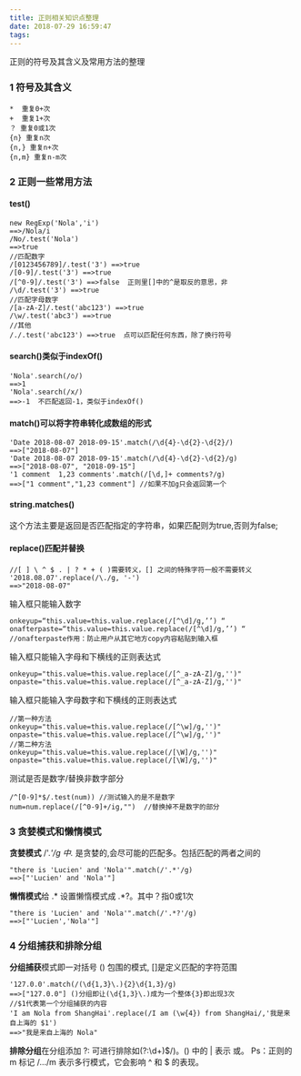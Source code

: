 ```yaml
---
title: 正则相关知识点整理
date: 2018-07-29 16:59:47
tags:
---
```


正则的符号及其含义及常用方法的整理
<escape><!-- more --></escape>
### 1  符号及其含义
```
*  重复0+次
+  重复1+次
？ 重复0或1次
{n} 重复n次
{n,} 重复n+次
{n,m} 重复n-m次
```

### 2  正则一些常用方法
#### test()
```
new RegExp('Nola','i') 
==>/Nola/i
/No/.test('Nola') 
==>true
//匹配数字
/[0123456789]/.test('3') ==>true
/[0-9]/.test('3') ==>true
/[^0-9]/.test('3') ==>false  正则里[]中的^是取反的意思，非
/\d/.test('3') ==>true
//匹配字母数字
/[a-zA-Z]/.test('abc123') ==>true
/\w/.test('abc3') ==>true
//其他
/./.test('abc123') ==>true  点可以匹配任何东西，除了换行符号
```

#### search()类似于indexOf()
```
'Nola'.search(/o/) 
==>1
'Nola'.search(/x/) 
==>-1  不匹配返回-1，类似于indexOf()
```

#### match()可以将字符串转化成数组的形式
```
'Date 2018-08-07 2018-09-15'.match(/\d{4}-\d{2}-\d{2}/)
==>["2018-08-07"]
'Date 2018-08-07 2018-09-15'.match(/\d{4}-\d{2}-\d{2}/g)
==>["2018-08-07", "2018-09-15"]
'1 comment  1,23 comments'.match(/[\d,]+ comments?/g)
==>["1 comment","1,23 comment"] //如果不加g只会返回第一个
```

#### string.matches()
这个方法主要是返回是否匹配指定的字符串，如果匹配则为true,否则为false;

#### replace()匹配并替换
```
//[ ] \ ^ $ . | ? * + ( )需要转义，[] 之间的特殊字符一般不需要转义
'2018.08.07'.replace(/\./g, '-')
==>"2018-08-07"
```
输入框只能输入数字
```
onkeyup=“this.value=this.value.replace(/[^\d]/g,’’) “ onafterpaste=“this.value=this.value.replace(/[^\d]/g,’’) “
//onafterpaste作用：防止用户从其它地方copy内容粘贴到输入框
```
输入框只能输入字母和下横线的正则表达式
```
onkeyup="this.value=this.value.replace(/[^_a-zA-Z]/g,'')" onpaste="this.value=this.value.replace(/[^_a-zA-Z]/g,'')"
```
输入框只能输入字母数字和下横线的正则表达式 
```
//第一种方法
onkeyup="this.value=this.value.replace(/[^\w]/g,'')" onpaste="this.value=this.value.replace(/[^\w]/g,'')"
//第二种方法
onkeyup="this.value=this.value.replace(/[\W]/g,'')" onpaste="this.value=this.value.replace(/[\W]/g,'')"
```
测试是否是数字/替换非数字部分
```
/^[0-9]*$/.test(num)) //测试输入的是不是数字
num=num.replace(/[^0-9]+/ig,"")  //替换掉不是数字的部分
```

### 3  贪婪模式和懒惰模式
**贪婪模式**  /'.*'/g 中.* 是贪婪的,会尽可能的匹配多。包括匹配的两者之间的
```
"there is 'Lucien' and 'Nola'".match(/'.*'/g)
==>["'Lucien' and 'Nola'"]
```
**懒惰模式**给  .* 设置懒惰模式成 .*?。其中？指0或1次
```
"there is 'Lucien' and 'Nola'".match(/'.*?'/g)
==>["'Lucien','Nola'"]
```

### 4  分组捕获和排除分组
**分组捕获**模式即一对括号 () 包围的模式, []是定义匹配的字符范围
```
'127.0.0'.match(/(\d{1,3}\.){2}\d{1,3}/g)
==>["127.0.0"] ()分组即让(\d{1,3}\.)成为一个整体{3}即出现3次
//$1代表第一个分组捕获的内容
'I am Nola from ShangHai'.replace(/I am (\w{4}) from ShangHai/,'我是来自上海的 $1')
==>"我是来自上海的 Nola"
```
**排除分组**在分组添加 ?: 可进行排除如(?:\d+)$/)。() 中的 | 表示 或。	
Ps：正则的 m 标记 /…/m 表示多行模式，它会影响 ^ 和 $ 的表现。




